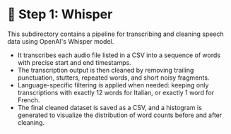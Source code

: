 # 📁 Step 1: Whisper

This subdirectory contains a pipeline for transcribing and cleaning speech data using OpenAI's Whisper model.

- It transcribes each audio file listed in a CSV into a sequence of words with precise start and end timestamps.
- The transcription output is then cleaned by removing trailing punctuation, stutters, repeated words, and short noisy fragments.
- Language-specific filtering is applied when needed: keeping only transcriptions with exactly 12 words for Italian, or exactly 1 word for French.
- The final cleaned dataset is saved as a CSV, and a histogram is generated to visualize the distribution of word counts before and after cleaning.
